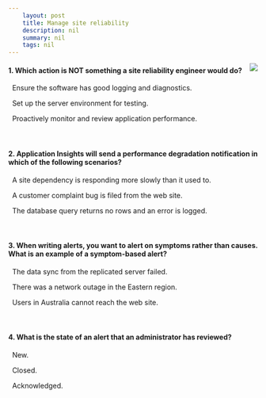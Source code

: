 ```yaml
---
    layout: post
    title: Manage site reliability 
    description: nil
    summary: nil
    tags: nil
---
```



 <a target="_blank" href="https://docs.microsoft.com/en-us/learn/modules/manage-site-reliability/7-knowledge-check/"><i class="fas fa-external-link-alt"></i> </a>
 <img align="right" src="https://docs.microsoft.com/en-us/learn/achievements/azure-devops/manage-site-reliability.svg">
####  1. Which action is NOT something a site reliability engineer would do?


<i class='far fa-square'></i> &nbsp;&nbsp;Ensure the software has good logging and diagnostics.

<i class='fas fa-check-square' style='color: Dodgerblue;'></i> &nbsp;&nbsp;Set up the server environment for testing.

<i class='far fa-square'></i> &nbsp;&nbsp;Proactively monitor and review application performance.
<br />
<br />
<br />

####  2. Application Insights will send a performance degradation notification in which of the following scenarios?


<i class='fas fa-check-square' style='color: Dodgerblue;'></i> &nbsp;&nbsp;A site dependency is responding more slowly than it used to.

<i class='far fa-square'></i> &nbsp;&nbsp;A customer complaint bug is filed from the web site.

<i class='far fa-square'></i> &nbsp;&nbsp;The database query returns no rows and an error is logged.
<br />
<br />
<br />

####  3. When writing alerts, you want to alert on symptoms rather than causes. What is an example of a symptom-based alert?


<i class='far fa-square'></i> &nbsp;&nbsp;The data sync from the replicated server failed.

<i class='far fa-square'></i> &nbsp;&nbsp;There was a network outage in the Eastern region.

<i class='fas fa-check-square' style='color: Dodgerblue;'></i> &nbsp;&nbsp;Users in Australia cannot reach the web site.
<br />
<br />
<br />

####  4. What is the state of an alert that an administrator has reviewed?


<i class='far fa-square'></i> &nbsp;&nbsp;New.

<i class='far fa-square'></i> &nbsp;&nbsp;Closed.

<i class='fas fa-check-square' style='color: Dodgerblue;'></i> &nbsp;&nbsp;Acknowledged.
<br />
<br />
<br />
